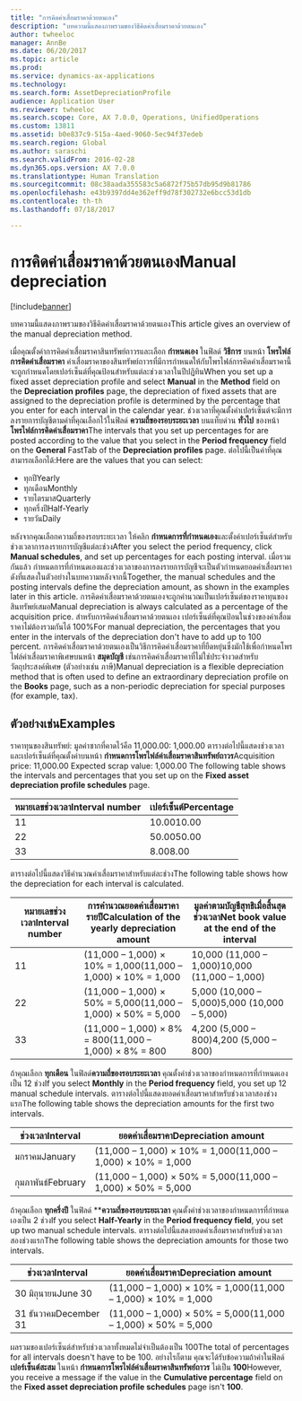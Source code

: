 ```yaml
---
title: "การคิดค่าเสื่อมราคาด้วยตนเอง"
description: "บทความนี้แสดงภาพรวมของวิธีคิดค่าเสื่อมราคาด้วยตนเอง"
author: twheeloc
manager: AnnBe
ms.date: 06/20/2017
ms.topic: article
ms.prod: 
ms.service: dynamics-ax-applications
ms.technology: 
ms.search.form: AssetDepreciationProfile
audience: Application User
ms.reviewer: twheeloc
ms.search.scope: Core, AX 7.0.0, Operations, UnifiedOperations
ms.custom: 13811
ms.assetid: b0e837c9-515a-4aed-9060-5ec94f37edeb
ms.search.region: Global
ms.author: saraschi
ms.search.validFrom: 2016-02-28
ms.dyn365.ops.version: AX 7.0.0
ms.translationtype: Human Translation
ms.sourcegitcommit: 08c38aada355583c5a6872f75b57db95d9b81786
ms.openlocfilehash: e43b9397dd4e362eff9d78f302732e6bcc53d1db
ms.contentlocale: th-th
ms.lasthandoff: 07/18/2017

---
```


# <a name="manual-depreciation"></a><span data-ttu-id="600c7-103">การคิดค่าเสื่อมราคาด้วยตนเอง</span><span class="sxs-lookup"><span data-stu-id="600c7-103">Manual depreciation</span></span>

[!include[banner](../includes/banner.md)]


<span data-ttu-id="600c7-104">บทความนี้แสดงภาพรวมของวิธีคิดค่าเสื่อมราคาด้วยตนเอง</span><span class="sxs-lookup"><span data-stu-id="600c7-104">This article gives an overview of the manual depreciation method.</span></span>

<span data-ttu-id="600c7-105">เมื่อคุณตั้งค่าการคิดค่าเสื่อมราคาสินทรัพย์ถาวรและเลือก **กำหนดเอง** ในฟิลด์ **วิธีการ** บนหน้า **โพรไฟล์การคิดค่าเสื่อมราคา** ค่าเสื่อมราคาของสินทรัพย์ถาวรที่มีการกำหนดให้กับโพรไฟล์การคิดค่าเสื่อมราคานี้ จะถูกกำหนดโดยเปอร์เซ็นต์ที่คุณป้อนสำหรับแต่ละช่วงเวลาในปีปฏิทิน</span><span class="sxs-lookup"><span data-stu-id="600c7-105">When you set up a fixed asset depreciation profile and select **Manual** in the **Method** field on the **Depreciation profiles** page, the depreciation of fixed assets that are assigned to the depreciation profile is determined by the percentage that you enter for each interval in the calendar year.</span></span> <span data-ttu-id="600c7-106">ช่วงเวลาที่คุณตั้งค่าเปอร์เซ็นต์จะมีการลงรายการบัญชีตามค่าที่คุณเลือกไว้ในฟิลด์ **ความถี่ของรอบระยะเวลา** บนแท็บด่วน **ทั่วไป** ของหน้า **โพรไฟล์การคิดค่าเสื่อมราคา**</span><span class="sxs-lookup"><span data-stu-id="600c7-106">The intervals that you set up percentages for are posted according to the value that you select in the **Period frequency** field on the **General** FastTab of the **Depreciation profiles** page.</span></span> <span data-ttu-id="600c7-107">ต่อไปนี้เป็นค่าที่คุณสามารถเลือกได้:</span><span class="sxs-lookup"><span data-stu-id="600c7-107">Here are the values that you can select:</span></span>

-   <span data-ttu-id="600c7-108">ทุกปี</span><span class="sxs-lookup"><span data-stu-id="600c7-108">Yearly</span></span>
-   <span data-ttu-id="600c7-109">ทุกเดือน</span><span class="sxs-lookup"><span data-stu-id="600c7-109">Monthly</span></span>
-   <span data-ttu-id="600c7-110">รายไตรมาส</span><span class="sxs-lookup"><span data-stu-id="600c7-110">Quarterly</span></span>
-   <span data-ttu-id="600c7-111">ทุกครึ่งปี</span><span class="sxs-lookup"><span data-stu-id="600c7-111">Half-Yearly</span></span>
-   <span data-ttu-id="600c7-112">รายวัน</span><span class="sxs-lookup"><span data-stu-id="600c7-112">Daily</span></span>

<span data-ttu-id="600c7-113">หลังจากคุณเลือกความถี่ของรอบระยะเวลา ให้คลิก **กำหนดการที่กำหนดเอง**และตั้งค่าเปอร์เซ็นต์สำหรับช่วงเวลาการลงรายการบัญชีแต่ละช่วง</span><span class="sxs-lookup"><span data-stu-id="600c7-113">After you select the period frequency, click **Manual schedules**, and set up percentages for each posting interval.</span></span> <span data-ttu-id="600c7-114">เมื่อรวมกันแล้ว กำหนดการที่กำหนดเองและช่วงเวลาของการลงรายการบัญชีจะเป็นตัวกำหนดยอดค่าเสื่อมราคา ดังที่แสดงในตัวอย่างในบทความหลังจากนี้</span><span class="sxs-lookup"><span data-stu-id="600c7-114">Together, the manual schedules and the posting intervals define the depreciation amount, as shown in the examples later in this article.</span></span> <span data-ttu-id="600c7-115">การคิดค่าเสื่อมราคาด้วยตนเองจะถูกคำนวณเป็นเปอร์เซ็นต์ของราคาทุนของสินทรัพย์เสมอ</span><span class="sxs-lookup"><span data-stu-id="600c7-115">Manual depreciation is always calculated as a percentage of the acquisition price.</span></span> <span data-ttu-id="600c7-116">สำหรับการคิดค่าเสื่อมราคาด้วยตนเอง เปอร์เซ็นต์ที่คุณป้อนในช่วงของค่าเสื่อมราคาไม่ต้องรวมกันได้ 100%</span><span class="sxs-lookup"><span data-stu-id="600c7-116">For manual depreciation, the percentages that you enter in the intervals of the depreciation don't have to add up to 100 percent.</span></span> <span data-ttu-id="600c7-117">การคิดค่าเสื่อมราคาด้วยตนเองเป็นวิธีการคิดค่าเสื่อมราคาที่ยืดหยุ่นซึ่งมักใช้เพื่อกำหนดโพรไฟล์ค่าเสื่อมราคาพิเศษบนหน้า **สมุดบัญชี** เช่นการคิดค่าเสื่อมราคาที่ไม่ใช่ประจำงวดสำหรับวัตถุประสงค์พิเศษ (ตัวอย่างเช่น ภาษี)</span><span class="sxs-lookup"><span data-stu-id="600c7-117">Manual depreciation is a flexible depreciation method that is often used to define an extraordinary depreciation profile on the **Books** page, such as a non-periodic depreciation for special purposes (for example, tax).</span></span>

## <a name="examples"></a><span data-ttu-id="600c7-118">ตัวอย่างเช่น</span><span class="sxs-lookup"><span data-stu-id="600c7-118">Examples</span></span>
<span data-ttu-id="600c7-119">ราคาทุนของสินทรัพย์: มูลค่าซากที่คาดไว้คือ 11,000.00: 1,000.00 ตารางต่อไปนี้แสดงช่วงเวลาและเปอร์เซ็นต์ที่คุณตั้งค่าบนหน้า **กำหนดการโพรไฟล์ค่าเสื่อมราคาสินทรัพย์ถาวร**</span><span class="sxs-lookup"><span data-stu-id="600c7-119">Acquisition price: 11,000.00 Expected scrap value: 1,000.00 The following table shows the intervals and percentages that you set up on the **Fixed asset depreciation profile schedules** page.</span></span>

| <span data-ttu-id="600c7-120">หมายเลขช่วงเวลา</span><span class="sxs-lookup"><span data-stu-id="600c7-120">Interval number</span></span> | <span data-ttu-id="600c7-121">เปอร์เซ็นต์</span><span class="sxs-lookup"><span data-stu-id="600c7-121">Percentage</span></span> |
|-----------------|------------|
| <span data-ttu-id="600c7-122">1</span><span class="sxs-lookup"><span data-stu-id="600c7-122">1</span></span>               | <span data-ttu-id="600c7-123">10.00</span><span class="sxs-lookup"><span data-stu-id="600c7-123">10.00</span></span>      |
| <span data-ttu-id="600c7-124">2</span><span class="sxs-lookup"><span data-stu-id="600c7-124">2</span></span>               | <span data-ttu-id="600c7-125">50.00</span><span class="sxs-lookup"><span data-stu-id="600c7-125">50.00</span></span>      |
| <span data-ttu-id="600c7-126">3</span><span class="sxs-lookup"><span data-stu-id="600c7-126">3</span></span>               | <span data-ttu-id="600c7-127">8.00</span><span class="sxs-lookup"><span data-stu-id="600c7-127">8.00</span></span>       |

<span data-ttu-id="600c7-128">ตารางต่อไปนี้แสดงวิธีคำนวณค่าเสื่อมราคาสำหรับแต่ละช่วง</span><span class="sxs-lookup"><span data-stu-id="600c7-128">The following table shows how the depreciation for each interval is calculated.</span></span>

|  <span data-ttu-id="600c7-129">หมายเลขช่วงเวลา</span><span class="sxs-lookup"><span data-stu-id="600c7-129">Interval number</span></span> | <span data-ttu-id="600c7-130">การคำนวณยอดค่าเสื่อมราคารายปี</span><span class="sxs-lookup"><span data-stu-id="600c7-130">Calculation of the yearly depreciation amount</span></span> | <span data-ttu-id="600c7-131">มูลค่าตามบัญชีสุทธิเมื่อสิ้นสุดช่วงเวลา</span><span class="sxs-lookup"><span data-stu-id="600c7-131">Net book value at the end of the interval</span></span> |
|------------------|-----------------------------------------------|-------------------------------------------|
| <span data-ttu-id="600c7-132">1</span><span class="sxs-lookup"><span data-stu-id="600c7-132">1</span></span>                | <span data-ttu-id="600c7-133">(11,000 – 1,000) × 10% = 1,000</span><span class="sxs-lookup"><span data-stu-id="600c7-133">(11,000 – 1,000) × 10% = 1,000</span></span>                | <span data-ttu-id="600c7-134">10,000 (11,000 – 1,000)</span><span class="sxs-lookup"><span data-stu-id="600c7-134">10,000 (11,000 – 1,000)</span></span>                   |
| <span data-ttu-id="600c7-135">2</span><span class="sxs-lookup"><span data-stu-id="600c7-135">2</span></span>                | <span data-ttu-id="600c7-136">(11,000 – 1,000) × 50% = 5,000</span><span class="sxs-lookup"><span data-stu-id="600c7-136">(11,000 – 1,000) × 50% = 5,000</span></span>                | <span data-ttu-id="600c7-137">5,000 (10,000 – 5,000)</span><span class="sxs-lookup"><span data-stu-id="600c7-137">5,000 (10,000 – 5,000)</span></span>                    |
| <span data-ttu-id="600c7-138">3</span><span class="sxs-lookup"><span data-stu-id="600c7-138">3</span></span>                | <span data-ttu-id="600c7-139">(11,000 – 1,000) × 8% = 800</span><span class="sxs-lookup"><span data-stu-id="600c7-139">(11,000 – 1,000) × 8% = 800</span></span>                   | <span data-ttu-id="600c7-140">4,200 (5,000 – 800)</span><span class="sxs-lookup"><span data-stu-id="600c7-140">4,200 (5,000 – 800)</span></span>                       |

<span data-ttu-id="600c7-141">ถ้าคุณเลือก **ทุกเดือน** ในฟิลด์**ความถี่ของรอบระยะเวลา** คุณตั้งค่าช่วงเวลาของกำหนดการที่กำหนดเองเป็น 12 ช่วง</span><span class="sxs-lookup"><span data-stu-id="600c7-141">If you select **Monthly** in the **Period frequency** field, you set up 12 manual schedule intervals.</span></span> <span data-ttu-id="600c7-142">ตารางต่อไปนี้แสดงยอดค่าเสื่อมราคาสำหรับช่วงเวลาสองช่วงแรก</span><span class="sxs-lookup"><span data-stu-id="600c7-142">The following table shows the depreciation amounts for the first two intervals.</span></span>

| <span data-ttu-id="600c7-143">ช่วงเวลา</span><span class="sxs-lookup"><span data-stu-id="600c7-143">Interval</span></span> | <span data-ttu-id="600c7-144">ยอดค่าเสื่อมราคา</span><span class="sxs-lookup"><span data-stu-id="600c7-144">Depreciation amount</span></span>            |
|----------|--------------------------------|
| <span data-ttu-id="600c7-145">มกราคม</span><span class="sxs-lookup"><span data-stu-id="600c7-145">January</span></span>  | <span data-ttu-id="600c7-146">(11,000 – 1,000) × 10% = 1,000</span><span class="sxs-lookup"><span data-stu-id="600c7-146">(11,000 – 1,000) × 10% = 1,000</span></span> |
| <span data-ttu-id="600c7-147">กุมภาพันธ์</span><span class="sxs-lookup"><span data-stu-id="600c7-147">February</span></span> | <span data-ttu-id="600c7-148">(11,000 – 1,000) × 50% = 5,000</span><span class="sxs-lookup"><span data-stu-id="600c7-148">(11,000 – 1,000) × 50% = 5,000</span></span> |

<span data-ttu-id="600c7-149">ถ้าคุณเลือก **ทุกครึ่งปี** ในฟิลด์ ****ความถี่ของรอบระยะเวลา** คุณตั้งค่าช่วงเวลาของกำหนดการที่กำหนดเองเป็น 2 ช่วง</span><span class="sxs-lookup"><span data-stu-id="600c7-149">If you select **Half-Yearly** in the ****Period frequency** field**, you set up two manual schedule intervals.</span></span> <span data-ttu-id="600c7-150">ตารางต่อไปนี้แสดงยอดค่าเสื่อมราคาสำหรับช่วงเวลาสองช่วงแรก</span><span class="sxs-lookup"><span data-stu-id="600c7-150">The following table shows the depreciation amounts for those two intervals.</span></span>

| <span data-ttu-id="600c7-151">ช่วงเวลา</span><span class="sxs-lookup"><span data-stu-id="600c7-151">Interval</span></span>    | <span data-ttu-id="600c7-152">ยอดค่าเสื่อมราคา</span><span class="sxs-lookup"><span data-stu-id="600c7-152">Depreciation amount</span></span>            |
|-------------|--------------------------------|
| <span data-ttu-id="600c7-153">30 มิถุนายน</span><span class="sxs-lookup"><span data-stu-id="600c7-153">June 30</span></span>     | <span data-ttu-id="600c7-154">(11,000 – 1,000) × 10% = 1,000</span><span class="sxs-lookup"><span data-stu-id="600c7-154">(11,000 – 1,000) × 10% = 1,000</span></span> |
| <span data-ttu-id="600c7-155">31 ธันวาคม</span><span class="sxs-lookup"><span data-stu-id="600c7-155">December 31</span></span> | <span data-ttu-id="600c7-156">(11,000 – 1,000) × 50% = 5,000</span><span class="sxs-lookup"><span data-stu-id="600c7-156">(11,000 – 1,000) × 50% = 5,000</span></span> |

<span data-ttu-id="600c7-157">ผลรวมของเปอร์เซ็นต์สำหรับช่วงเวลาทั้งหมดไม่จำเป็นต้องเป็น 100</span><span class="sxs-lookup"><span data-stu-id="600c7-157">The total of percentages for all intervals doesn't have to be 100.</span></span> <span data-ttu-id="600c7-158">อย่างไรก็ตาม คุณจะได้รับข้อความถ้าค่าในฟิลด์ **เปอร์เซ็นต์สะสม** ในหน้า **กำหนดการโพรไฟล์ค่าเสื่อมราคาสินทรัพย์ถาวร** ไม่เป็น **100**</span><span class="sxs-lookup"><span data-stu-id="600c7-158">However, you receive a message if the value in the **Cumulative percentage** field on the **Fixed asset depreciation profile schedules** page isn't **100**.</span></span>




